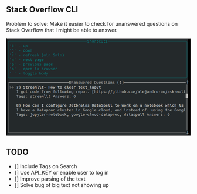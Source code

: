 ## Stack Overflow CLI

Problem to solve: Make it easier to check for unanswered questions on Stack Overflow that I might be able to answer.


![Screen](screen.png)

## TODO 

- [] Include Tags on Search
- [] Use API_KEY or enable user to log in
- [] Improve parsing of the text 
- [] Solve bug of big text not showing up

